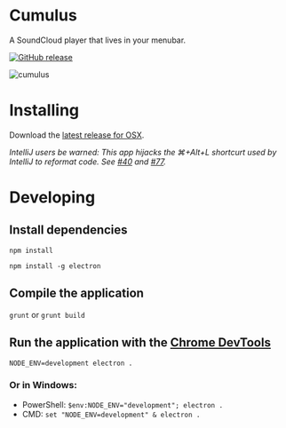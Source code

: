 # Cumulus
A SoundCloud player that lives in your menubar.

[![GitHub release](https://img.shields.io/badge/download-latest-blue.svg)](https://github.com/gillesdemey/Cumulus/releases/latest)

![cumulus](http://i.imgur.com/HQFr2b8.png)

# Installing

Download the [latest release for OSX](https://github.com/gillesdemey/Cumulus/releases/latest).

*IntelliJ users be warned: This app hijacks the ⌘+Alt+L shortcurt used by IntelliJ to reformat code. See [#40](https://github.com/gillesdemey/Cumulus/issues/40#issuecomment-261022368) and [#77](https://github.com/gillesdemey/Cumulus/issues/77).*

# Developing

## Install dependencies
`npm install`

`npm install -g electron`

## Compile the application
`grunt` or `grunt build`

## Run the application with the [Chrome DevTools](https://developer.chrome.com/devtools)
`NODE_ENV=development electron .`

### Or in Windows:
- PowerShell: `$env:NODE_ENV="development"; electron .`
- CMD: `set "NODE_ENV=development" & electron .`
